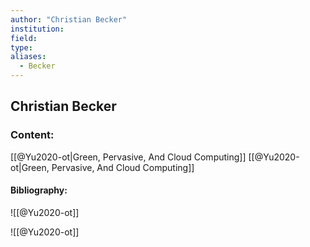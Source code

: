 ```yaml
---
author: "Christian Becker"
institution:
field:
type:
aliases:
  - Becker
---
```


## Christian Becker

### Content:
[[@Yu2020-ot|Green, Pervasive, And Cloud Computing]]
[[@Yu2020-ot|Green, Pervasive, And Cloud Computing]]

#### Bibliography:

![[@Yu2020-ot]]

![[@Yu2020-ot]]